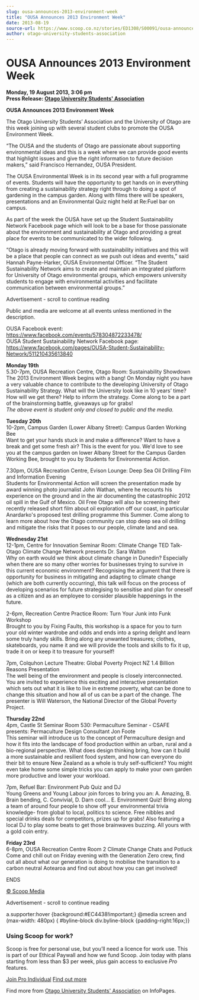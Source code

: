 ```yaml
---
slug: ousa-announces-2013-environment-week
title: "OUSA Announces 2013 Environment Week"
date: 2013-08-19
source-url: https://www.scoop.co.nz/stories/ED1308/S00091/ousa-announces-2013-environment-week.htm
author: otago-university-students-association
---
```

OUSA Announces 2013 Environment Week
====================================

**Monday, 19 August 2013, 3:06 pm**  
**Press Release: [Otago University Students' Association](https://info.scoop.co.nz/Otago_University_Students'_Association)**

**OUSA Announces 2013 Environment Week**

The Otago University Students’ Association and the University of Otago are this week joining up with several student clubs to promote the OUSA Environment Week.

“The OUSA and the students of Otago are passionate about supporting environmental ideas and this is a week where we can provide good events that highlight issues and give the right information to future decision makers,” said Francisco Hernandez, OUSA President.

The OUSA Environmental Week is in its second year with a full programme of events. Students will have the opportunity to get hands on in everything from creating a sustainability strategy right through to doing a spot of gardening in the campus garden. Along with films there will be speakers, presentations and an Environmental Quiz night held at Re:Fuel bar on campus.

As part of the week the OUSA have set up the Student Sustainability Network Facebook page which will look to be a base for those passionate about the environment and sustainability at Otago and providing a great place for events to be communicated to the wider following.

“Otago is already moving forward with sustainability initiatives and this will be a place that people can connect as we push out ideas and events,” said Hannah Payne-Harker, OUSA Environmental Officer. “The Student Sustainability Network aims to create and maintain an integrated platform for University of Otago environmental groups, which empowers university students to engage with environmental activities and facilitate communication between environmental groups.”

Advertisement - scroll to continue reading





Public and media are welcome at all events unless mentioned in the description.

OUSA Facebook event: https://www.facebook.com/events/578304872233478/  
OUSA Student Sustainability Network Facebook page:  
https://www.facebook.com/pages/OUSA-Student-Sustainability-Network/511210435613840

**Monday 19th**  
5.30-7pm, OUSA Recreation Centre, Otago Room: Sustainability Showdown  
The 2013 Environment Week begins with a bang! On Monday night you have a very valuable chance to contribute to the developing University of Otago Sustainability Strategy. What will the University look like in 10 years’ time? How will we get there? Help to inform the strategy. Come along to be a part of the brainstorming battle, giveaways up for grabs!  
_The above event is student only and closed to public and the media._

**Tuesday 20th**  
10-2pm, Campus Garden (Lower Albany Street): Campus Garden Working Bee  
Want to get your hands stuck in and make a difference? Want to have a break and get some fresh air? This is the event for you. We'd love to see you at the campus garden on lower Albany Street for the Campus Garden Working Bee, brought to you by Students for Environmental Action.

7.30pm, OUSA Recreation Centre, Evison Lounge: Deep Sea Oil Drilling Film and Information Evening  
Students for Environmental Action will screen the presentation made by award winning photo journalist John Wathan, where he recounts his experience on the ground and in the air documenting the catastrophic 2012 oil spill in the Gulf of Mexico. Oil Free Otago will also be screening their recently released short film about oil exploration off our coast, in particular Anardarko's proposed test drilling programme this Summer. Come along to learn more about how the Otago community can stop deep sea oil drilling and mitigate the risks that it poses to our people, climate land and sea.

**Wednesday 21st**  
12-1pm, Centre for Innovation Seminar Room: Climate Change TED Talk- Otago Climate Change Network presents Dr. Sara Walton  
Why on earth would we think about climate change in Dunedin? Especially when there are so many other worries for businesses trying to survive in this current economic environment? Recognising the argument that there is opportunity for business in mitigating and adapting to climate change (which are both currently occurring), this talk will focus on the process of developing scenarios for future strategising to sensitise and plan for oneself as a citizen and as an employee to consider plausible happenings in the future.

2-6pm, Recreation Centre Practice Room: Turn Your Junk into Funk Workshop  
Brought to you by Fixing Faults, this workshop is a space for you to turn your old winter wardrobe and odds and ends into a spring delight and learn some truly handy skills. Bring along any unwanted treasures; clothes, skateboards, you name it and we will provide the tools and skills to fix it up, trade it on or keep it to treasure for yourself!

7pm, Colquhon Lecture Theatre: Global Poverty Project NZ 1.4 Billion Reasons Presentation  
The well being of the environment and people is closely interconnected. You are invited to experience this exciting and interactive presentation which sets out what it is like to live in extreme poverty, what can be done to change this situation and how all of us can be a part of the change. The presenter is Will Waterson, the National Director of the Global Poverty Project.

**Thursday 22nd**  
4pm, Castle St Seminar Room 530: Permaculture Seminar - CSAFE presents: Permaculture Design Consultant Jon Foote  
This seminar will introduce us to the concept of Permaculture design and how it fits into the landscape of food production within an urban, rural and a bio-regional perspective. What does design thinking bring, how can it build a more sustainable and resilient food system, and how can everyone do their bit to ensure New Zealand as a whole is truly self-sufficient? You might even take home some simple tricks you can apply to make your own garden more productive and lower your workload.

7pm, Refuel Bar: Environment Pub Quiz and DJ  
Young Greens and Young Labour join forces to bring you an: A. Amazing, B. Brain bending, C. Convivial, D. Darn cool... E. Environment Quiz! Bring along a team of around four people to show off your environmental trivia knowledge- from global to local, politics to science. Free nibbles and special drinks deals for competitors, prizes up for grabs! Also featuring a local DJ to play some beats to get those brainwaves buzzing. All yours with a gold coin entry.

**Friday 23rd**  
6-8pm, OUSA Recreation Centre Room 2 Climate Change Chats and Potluck  
Come and chill out on Friday evening with the Generation Zero crew, find out all about what our generation is doing to mobilise the transition to a carbon neutral Aotearoa and find out about how you can get involved!

ENDS

[© Scoop Media](http://www.scoop.co.nz/about/terms.html)  

Advertisement - scroll to continue reading



a.supporter:hover {background:#EC4438!important;} @media screen and (max-width: 480px) { #byline-block div.byline-block {padding-right:16px;}}

### Using Scoop for work?

Scoop is free for personal use, but you’ll need a licence for work use. This is part of our Ethical Paywall and how we fund Scoop. Join today with plans starting from less than $3 per week, plus gain access to exclusive _Pro_ features.  
  
[Join Pro Individual](https://pro.scoop.co.nz/Individual/?from=ProIn24) [Find out more](https://pro.scoop.co.nz/using-scoop-for-work/?from=ProIn24)

Find more from [Otago University Students' Association](https://info.scoop.co.nz/Otago_University_Students'_Association) on InfoPages.